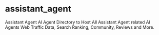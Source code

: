 # assistant_agent
Assistant Agent AI Agent Directory to Host All Assistant Agent related AI Agents Web Traffic Data, Search Ranking, Community, Reviews and More.
